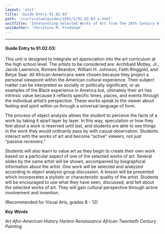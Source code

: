 ```yaml
---
layout: 'unit'
title: 'Guide Entry 91.02.03'
path: '/curriculum/guides/1991/2/91.02.03.x.html'
unitTitle: 'Interpreting Selected Works of Art from the 20th Century African-American Experience'
unitAuthor: 'Christina M. Frodsham'
---
```


<body>
<hr/>
 <h4>
  Guide Entry to 91.02.03:
 </h4>
 This unit is designed to integrate art appreciation into the art curriculum at the high school level. The artists to be considered are: Archibald Motley, Jr., Jacob Lawrence, Romare Beardon, William H. Johnson, Faith Ringgold, and Betye Saar. All African-Americans were chosen because they project a personal viewpoint within the American cultural experience. Their subject matter can be interpreted as socially or politically significant, or as examples of the Black experience in America but, ultimately their art has intrinsic value because it reflects specific times, places, and events through the individual artist’s perspective. These works speak to the viewer about feeling and spirit within us through a universal language of form.
 <p>
  The process of object analysis allows the student to perceive the facts of a work by taking it apart layer by layer. In this way, speculation or how they feel about a work is reserved until last, and students are able to see things in the work they would ordinarily pass by with casual observation. Students interact with the works of art and become “active” viewers, not just “passive receivers.”
 </p>
 <p>
  Students will also learn to value art as they begin to create their own work based on a particular aspect of one of the selected works of art. Several slides by the same artist will be shown, accompanied by biographical information about the artist. One work will be selected and analyzed according to object analysis group discussion. A lesson will be presented which incorporates a stylistic or characteristic quality of the artist. Students will be encouraged to use what they have seen, discussed, and felt about the selected works of art. They will gain cultural perspective through active involvement and invention.
 </p>
 <p>
  (Recommended for Visual Arts, grades 8 - 12)
 </p>
<p>
  <b>
   <i>
    Key Words
   </i>
  </b>
  <br/>
 </p>
 <p>
  <i>
   Art Afro-American History Harlem Renaissance African Twentieth Century Painting
  </i>
 </p>

</body>
